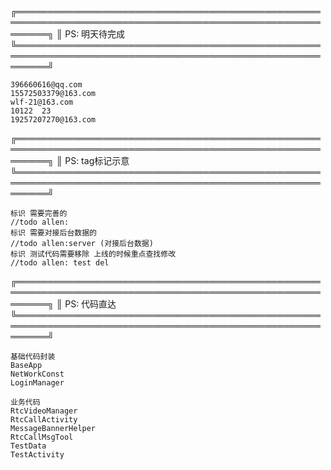 
╔═════════════════════════════════════════════════════════════════════════════════════════════════════════╗
║   PS: 明天待完成 
╚═════════════════════════════════════════════════════════════════════════════════════════════════════════╝

 

    396660616@qq.com
    15572503379@163.com
    wlf-21@163.com
    10122  23
    19257207270@163.com





╔═════════════════════════════════════════════════════════════════════════════════════════════════════════╗
║   PS: tag标记示意
╚═════════════════════════════════════════════════════════════════════════════════════════════════════════╝

    标识 需要完善的
    //todo allen:
    标识 需要对接后台数据的
    //todo allen:server (对接后台数据)
    标识 测试代码需要移除 上线的时候重点查找修改
    //todo allen: test del








╔═════════════════════════════════════════════════════════════════════════════════════════════════════════╗
║   PS: 代码直达
╚═════════════════════════════════════════════════════════════════════════════════════════════════════════╝


    基础代码封装
    BaseApp
    NetWorkConst 
    LoginManager
    
    业务代码
    RtcVideoManager
    RtcCallActivity
    MessageBannerHelper
    RtcCallMsgTool
    TestData
    TestActivity
















